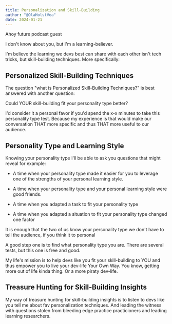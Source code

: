 ```yaml
---
title: Personalization and Skill-Building
author: "@OlaHolstVea"
date: 2024-01-21
---
```



Ahoy future podcast guest

I don't know about you, but I'm a learning-believer.

I'm believe the learning we devs best can share with each other isn't tech tricks, but skill-building techniques. More specifically:

## Personalized Skill-Building Techniques

The question "what is Personalized Skill-Building Techniques?" is best answered with another question:

Could YOUR skill-building fit your personality type better?

I'd consider it a personal favor if you'd spend the x-x minutes to take this personality type test. Because my experience is that would make our conversation THAT more specific and thus THAT more useful to our audience.

[]()
## Personality Type and Learning Style

Knowing your personality type I'll be able to ask you questions that might reveal for example:

- A time when your personality type made it easier for you to leverage one of the strengths of your personal learning style.

- A time when your personality type and your personal learning style were good friends.

- A time when you adapted a task to fit your personality type

- A time when you adapted a situation to fit your personality type
changed one factor

It is enough that the two of us know your personality type we don't have to tell the audience, if you think it to personal


A good step one is to find what personality type you are. There are several tests, but this one is free and good.



My life's mission is to help devs like you fit your skill-building to YOU and thus empower you to live your dev-life Your Own Way. You know, getting more out of life kinda thing. Or a more piraty dev-life.




## Treasure Hunting for Skill-Building Insights

My way of treasure hunting for skill-building insights is to listen to devs like you tell me about fav personalization techniques. And leading the witness with questions stolen from bleeding edge practice practicioners and leading learning researchers.

